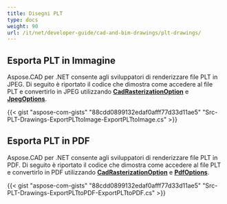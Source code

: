```yaml
---
title: Disegni PLT
type: docs
weight: 90
url: /it/net/developer-guide/cad-and-bim-drawings/plt-drawings/
---
```


## **Esporta PLT in Immagine**

Aspose.CAD per .NET consente agli sviluppatori di renderizzare file PLT in JPEG. Di seguito è riportato il codice che dimostra come accedere al file PLT e convertirlo in JPEG utilizzando [**CadRasterizationOption**](https://reference.aspose.com/cad/net/aspose.cad.imageoptions/cadrasterizationoptions) e [**JpegOptions**](https://reference.aspose.com/cad/net/aspose.cad.imageoptions/jpegoptions).

{{< gist "aspose-com-gists" "88cdd0899132edaf0afff77d33d11ae5" "Src-PLT-Drawings-ExportPLTtoImage-ExportPLTtoImage.cs" >}}

## **Esporta PLT in PDF**

Aspose.CAD per .NET consente agli sviluppatori di renderizzare file PLT in PDF. Di seguito è riportato il codice che dimostra come accedere al file PLT e convertirlo in PDF utilizzando [**CadRasterizationOption**](https://reference.aspose.com/cad/net/aspose.cad.imageoptions/cadrasterizationoptions) e [**PdfOptions**](https://reference.aspose.com/cad/net/aspose.cad.imageoptions/pdfoptions).

{{< gist "aspose-com-gists" "88cdd0899132edaf0afff77d33d11ae5" "Src-PLT-Drawings-ExportPLTtoPDF-ExportPLTtoPDF.cs" >}}
